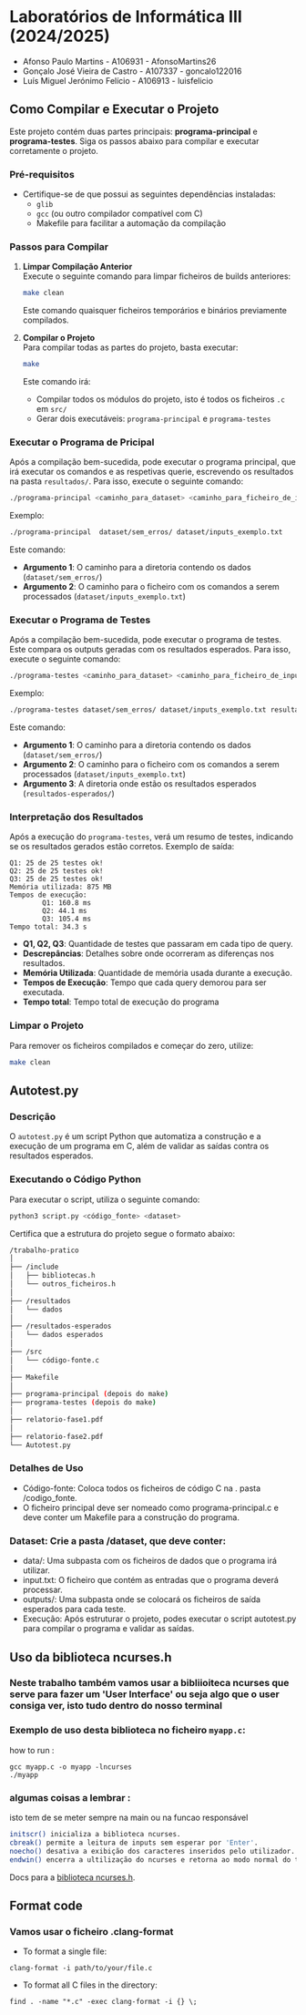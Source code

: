 # Laboratórios de Informática III (2024/2025)

* Afonso Paulo Martins - A106931 - AfonsoMartins26
* Gonçalo José Vieira de Castro - A107337 - goncalo122016
* Luís Miguel Jerónimo Felício - A106913 - luisfelicio

## Como Compilar e Executar o Projeto

Este projeto contém duas partes principais: **programa-principal** e **programa-testes**. Siga os passos abaixo para compilar e executar corretamente o projeto.

### Pré-requisitos
- Certifique-se de que possui as seguintes dependências instaladas:
  - `glib`
  - `gcc` (ou outro compilador compatível com C)
  - Makefile para facilitar a automação da compilação

### Passos para Compilar

1. **Limpar Compilação Anterior**  
   Execute o seguinte comando para limpar ficheiros de builds anteriores:
   ```bash
   make clean
   ```

   Este comando quaisquer ficheiros temporários e binários previamente compilados.

2. **Compilar o Projeto**  
   Para compilar todas as partes do projeto, basta executar:
   ```bash
   make
   ```

   Este comando irá:
   - Compilar todos os módulos do projeto, isto é todos os ficheiros `.c` em `src/`
   - Gerar dois executáveis: `programa-principal` e `programa-testes`

### Executar o Programa de Pricipal

Após a compilação bem-sucedida, pode executar o programa principal, que irá executar os comandos e as respetivas querie, escrevendo os resultados na pasta `resultados/`. Para isso, execute o seguinte comando:

```bash
./programa-principal <caminho_para_dataset> <caminho_para_ficheiro_de_input>
```

Exemplo:

```bash
./programa-principal  dataset/sem_erros/ dataset/inputs_exemplo.txt
```

Este comando:
- **Argumento 1**: O caminho para a diretoria contendo os dados (`dataset/sem_erros/`)
- **Argumento 2**: O caminho para o ficheiro com os comandos a serem processados (`dataset/inputs_exemplo.txt`)

### Executar o Programa de Testes

Após a compilação bem-sucedida, pode executar o programa de testes. Este compara os outputs geradas com os resultados esperados. Para isso, execute o seguinte comando:

```bash
./programa-testes <caminho_para_dataset> <caminho_para_ficheiro_de_input> <caminho_para_resultados_esperados>
```

Exemplo:

```bash
./programa-testes dataset/sem_erros/ dataset/inputs_exemplo.txt resultados-esperados/
```

Este comando:
- **Argumento 1**: O caminho para a diretoria contendo os dados (`dataset/sem_erros/`)
- **Argumento 2**: O caminho para o ficheiro com os comandos a serem processados (`dataset/inputs_exemplo.txt`)
- **Argumento 3**: A diretoria onde estão os resultados esperados (`resultados-esperados/`)

### Interpretação dos Resultados

Após a execução do `programa-testes`, verá um resumo de testes, indicando se os resultados gerados estão corretos. Exemplo de saída:

```
Q1: 25 de 25 testes ok!
Q2: 25 de 25 testes ok!
Q3: 25 de 25 testes ok!
Memória utilizada: 875 MB
Tempos de execução:
        Q1: 160.8 ms
        Q2: 44.1 ms
        Q3: 105.4 ms
Tempo total: 34.3 s
```

- **Q1, Q2, Q3**: Quantidade de testes que passaram em cada tipo de query.
- **Descrepâncias**: Detalhes sobre onde ocorreram as diferenças nos resultados.
- **Memória Utilizada**: Quantidade de memória usada durante a execução.
- **Tempos de Execução**: Tempo que cada query demorou para ser executada.
- **Tempo total**: Tempo total de execução do programa

### Limpar o Projeto

Para remover os ficheiros compilados e começar do zero, utilize:

```bash
make clean
```

## Autotest.py

### Descrição

O `autotest.py` é um script Python que automatiza a construção e a execução de um programa em C, além de validar as saídas contra os resultados esperados.

### Executando o Código Python

Para executar o script, utiliza o seguinte comando:

```bash
python3 script.py <código_fonte> <dataset>
```
Certifica que a estrutura do projeto segue o formato abaixo: 

```bash
/trabalho-pratico
│
├── /include
│   ├── bibliotecas.h
│   └── outros_ficheiros.h
│
├── /resultados
│   └── dados         
│
├── /resultados-esperados
│   └── dados esperados
│
├── /src
│   └── código-fonte.c     
│
├── Makefile 
│
├── programa-principal (depois do make)
├── programa-testes (depois do make)
│
├── relatorio-fase1.pdf
│
├── relatorio-fase2.pdf
└── Autotest.py
```

### Detalhes de Uso
- Código-fonte: Coloca todos os ficheiros de código C na . pasta /codigo_fonte.
- O ficheiro principal deve ser nomeado como programa-principal.c e deve conter um Makefile para a construção do programa.

### Dataset: Crie a pasta /dataset, que deve conter:

- data/: Uma subpasta com os ficheiros de dados que o programa irá utilizar.
- input.txt: O ficheiro que contém as entradas que o programa deverá processar.
- outputs/: Uma subpasta onde se colocará os ficheiros de saída esperados para cada teste.
- Execução: Após estruturar o projeto, podes executar o script autotest.py para compilar o programa e validar as saídas.


## Uso da biblioteca ncurses.h

### Neste trabalho também vamos usar a bibliioiteca ncurses que serve para fazer um 'User Interface' ou seja algo que o user consiga ver, isto tudo dentro do nosso terminal 

### Exemplo de uso desta biblioteca no ficheiro ```myapp.c```:

how to run :
```
gcc myapp.c -o myapp -lncurses
./myapp
```

### algumas coisas a lembrar :
isto tem de se meter sempre na main ou na funcao responsável

```bash
initscr() inicializa a biblioteca ncurses.
cbreak() permite a leitura de inputs sem esperar por 'Enter'.
noecho() desativa a exibição dos caracteres inseridos pelo utilizador.
endwin() encerra a ultilização do ncurses e retorna ao modo normal do terminal.
```

Docs para a [biblioteca ncurses.h](http://jbwyatt.com/ncurses.html).

## Format code 

### Vamos usar o ficheiro .clang-format 

- To format a single file:
```
clang-format -i path/to/your/file.c
```

- To format all C files in the directory:
```
find . -name "*.c" -exec clang-format -i {} \;
```
